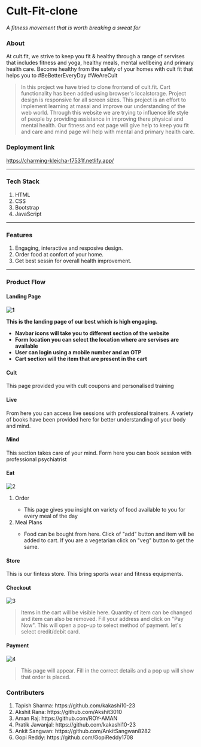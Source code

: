 <h1>Cult-Fit-clone</h1>

_A fitness movement that is worth breaking a sweat for_
<!-- <hr> -->

<h3> About </h3>

At cult.fit, we strive to keep you fit & healthy through a range of servises that includes fitness and yoga, healthy meals, mental wellbeing and primary health care. Become healthy from the safety of your homes with cult fit that helps you to #BeBetterEveryDay #WeAreCult 

> In this project we have tried to clone frontend of cult.fit. Cart functionality has been added using browser's localstorage. Project design is responsive for all screen sizes. This project is an effort to implement learning at masai and improve our understanding of the web world.  Through this website we are trying to influence life style of people by providing assistance in improving there physical and mental health. Our fitness and eat page will give help to keep you fit and care and mind page will help with mental and primary health care.
<h3> Deployment link </h3>

<a href="https://teamcultfit.netlify.app/" target="_blank">https://charming-kleicha-f7531f.netlify.app/
 
<hr>
<h3> Tech Stack </h3>
 
 
<ol>
 <li>HTML</li> 
 <li>CSS</li> 
 <li>Bootstrap</li> 
 <li>JavaScript</li> 
</ol>

 <hr>
 
 <h3>Features</h3>
 
 1. Engaging, interactive and resposive design.
 2. Order food at confort of your home.
 3. Get best sessin for overall health improvement.

 <hr>
 
 <h3> Product Flow </h3>
 
 <h4> Landing Page <h4>

 ![1](https://user-images.githubusercontent.com/78145877/162580493-c365610d-9125-4368-9fec-fbb4034aad3a.png)

  <p>This is the landing page of our best which is high engaging.</P>
  
  <ul>
   <li>Navbar icons will take you to different section of the website</li>
   <li>Form location you can select the location where are servises are available</li>
   <li>User can login using a mobile number and an OTP</li>
   <li>Cart section will the item that are present in the cart</li>
  </ul>
  
  <h4> Cult </h4>
  
  This page provided you with cult coupons and personalised training
  
  <h4> Live  </h4>
  
  From here you can access live sessions with professional trainers. A variety of books have been provided here for better understanding of your body and mind.
  
  <h4> Mind </h4>
  
  This section takes care of your mind. Form here you can book session with professional psychiatrist
  
  <h4> Eat </h4>
  
  ![2](https://user-images.githubusercontent.com/78145877/162580996-f9f5ec8f-1a36-419c-8668-31dbcb94d9e8.png)
  
  <ol>
   <li>Order</li>
    <ul>
     <li>This page gives you insight on variety of food available to you for every meal of the day</li>
    </ul>
   <li>Meal Plans</li>
    <ul>
     <li>Food can be bought from here. Click of "add" button and item will be added to cart. If you are a vegetarian click on "veg" button to get the same.</li>
    </ul>
  </ol>
  
  <h4> Store </h4>
  
  This is our fintess store. This bring sports wear and fitness equipments.
  
  <h4> Checkout </h4>
  
  ![3](https://user-images.githubusercontent.com/78145877/162580897-70b79d6d-9287-4068-9041-7ebb9ebe10bf.png)
  
  > Items in the cart will be visible here. Quantity of item can be changed and item can also be removed. Fill your address and click on "Pay Now". This will open a pop-up to select method of payment. let's select credit/debit card. 
  
  
  <h4> Payment </h4>
  
  ![4](https://user-images.githubusercontent.com/78145877/162580901-7980c6e8-71b8-4e67-87a1-98ec9f88b43b.png)

  > This page will appear. Fill in the correct details and a pop up will show that order is placed. 
  
  
 <h3>Contributers </h3>
 <ol>
  
<!--   <a href="www.linkedin.com/in/tapish23"> LinkedIn </a> </li> -->
<!--   https://github.com/kakashi10-23 -->
<!--   <li>Tapish Sharma: <a href="https://github.com/kakashi10-23"> Github </a>  <a href="www.linkedin.com/in/tapish23"> LinkedIn </a> </li> -->
  
  <li>Tapish Sharma: https://github.com/kakashi10-23 </li>
  
  <li>Akshit Rana:  https://github.com/Akshit3010 </li>
   
  <li>Aman Raj: https://github.com/ROY-AMAN </li>
   
  <li>Pratik Jawanjal: https://github.com/kakashi10-23 </li>
   
  <li>Ankit Sangwan: https://github.com/AnkitSangwan8282 </li>
   
  <li>Gopi Reddy:  https://github.com/GopiReddy1708 </li>

 </ol>


